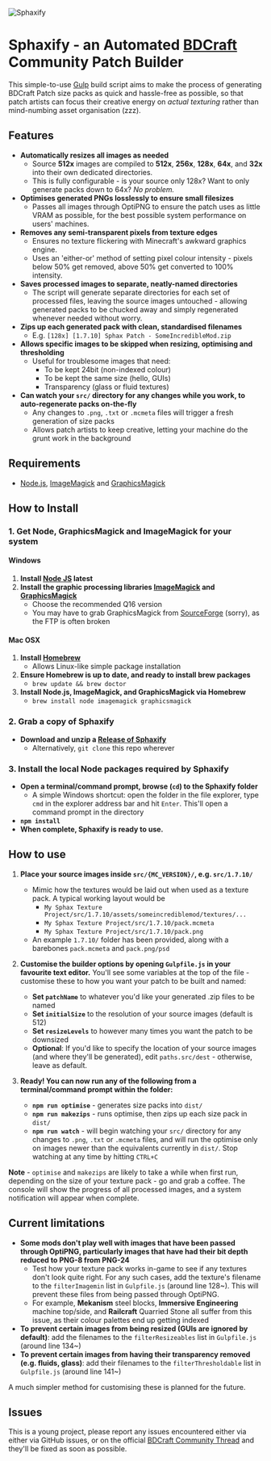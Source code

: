 ![Sphaxify](http://i63.tinypic.com/js0yu9.jpg)

Sphaxify - an Automated [BDCraft](http://bdcraft.net/community/) Community Patch Builder
================================================================================
This simple-to-use [Gulp](http://gulpjs.com/) build script aims to make the process of generating BDCraft Patch size packs as quick and hassle-free as possible, so that patch artists can focus their creative energy on *actual texturing* rather than mind-numbing asset organisation (zzz).


Features
--------------------------------------------------------------------------------
- **Automatically resizes all images as needed**
    - Source **512x** images are compiled to **512x**, **256x**, **128x**, **64x**, and **32x** into their own dedicated directories.
    - This is fully configurable - is your source only 128x? Want to only generate packs down to 64x? *No problem.*
- **Optimises generated PNGs losslessly to ensure small filesizes**
    - Passes all images through OptiPNG to ensure the patch uses as little VRAM as possible, for the best possible system performance on users' machines.
- **Removes any semi-transparent pixels from texture edges**
    - Ensures no texture flickering with Minecraft's awkward graphics engine.
    - Uses an 'either-or' method of setting pixel colour intensity - pixels below 50% get removed, above 50% get converted to 100% intensity.
- **Saves processed images to separate, neatly-named directories**
    - The script will generate separate directories for each set of processed files, leaving the source images untouched - allowing generated packs to be chucked away and simply regenerated whenever needed without worry.
- **Zips up each generated pack with clean, standardised filenames**
    - E.g. `[128x] [1.7.10] Sphax Patch - SomeIncredibleMod.zip`
- **Allows specific images to be skipped when resizing, optimising and thresholding**
    - Useful for troublesome images that need:
        - To be kept 24bit (non-indexed colour)
        - To be kept the same size (hello, GUIs)
        - Transparency (glass or fluid textures)
- **Can watch your `src/` directory for any changes while you work, to auto-regenerate packs on-the-fly**
    - Any changes to `.png`, `.txt` or `.mcmeta` files will trigger a fresh generation of size packs
    - Allows patch artists to keep creative, letting your machine do the grunt work in the background


Requirements
--------------------------------------------------------------------------------
- [Node.js](https://nodejs.org/en/), [ImageMagick](http://www.imagemagick.org/script/binary-releases.php#windows) and [GraphicsMagick](http://www.graphicsmagick.org/download.html)


How to Install
--------------------------------------------------------------------------------
### 1. Get Node, GraphicsMagick and ImageMagick for your system ###
#### Windows ####
1. **Install [Node JS](https://nodejs.org/en/) latest**
2. **Install the graphic processing libraries [ImageMagick](http://www.imagemagick.org/script/binary-releases.php#windows) and [GraphicsMagick](http://www.graphicsmagick.org/download.html)**
    - Choose the recommended Q16 version
    - You may have to grab GraphicsMagick from [SourceForge](https://sourceforge.net/projects/graphicsmagick/files/graphicsmagick-binaries/) (sorry), as the FTP is often broken

#### Mac OSX ####
1. **Install [Homebrew](http://brew.sh/)**
    - Allows Linux-like simple package installation
2. **Ensure Homebrew is up to date, and ready to install brew packages**
    - `brew update && brew doctor`
3. **Install Node.js, ImageMagick, and GraphicsMagick via Homebrew**
    - `brew install node imagemagick graphicsmagick`

### 2. Grab a copy of Sphaxify ###
- **Download and unzip a [Release of Sphaxify](https://github.com/GrumpyPirate/Sphaxify/releases/latest)**
    - Alternatively, `git clone` this repo wherever

### 3. Install the local Node packages required by Sphaxify ###
- **Open a terminal/command prompt, browse (`cd`) to the Sphaxify folder**
    - A simple Windows shortcut: open the folder in the file explorer, type `cmd` in the explorer address bar and hit `Enter`. This'll open a command prompt in the directory
- **`npm install`**
- **When complete, Sphaxify is ready to use.**


How to use
--------------------------------------------------------------------------------
1. **Place your source images inside `src/{MC_VERSION}/`, e.g. `src/1.7.10/`**
    - Mimic how the textures would be laid out when used as a texture pack. A typical working layout would be
        - `My Sphax Texture Project/src/1.7.10/assets/someincrediblemod/textures/...`
        - `My Sphax Texture Project/src/1.7.10/pack.mcmeta`
        - `My Sphax Texture Project/src/1.7.10/pack.png`
    - An example `1.7.10/` folder has been provided, along with a barebones `pack.mcmeta` and `pack.png/psd`

2. **Customise the builder options by opening `Gulpfile.js` in your favourite text editor.** You'll see some variables at the top of the file - customise these to how you want your patch to be built and named:
    - **Set `patchName`** to whatever you'd like your generated .zip files to be named
    - **Set `initialSize`** to the resolution of your source images (default is 512)
    - **Set `resizeLevels`** to however many times you want the patch to be downsized
    - **Optional**: If you'd like to specify the location of your source images (and where they'll be generated), edit `paths.src/dest` - otherwise, leave as default.

3. **Ready! You can now run any of the following from a terminal/command prompt within the folder:**
    - **`npm run optimise`** - generates size packs into `dist/`
    - **`npm run makezips`** - runs optimise, then zips up each size pack in `dist/`
    - **`npm run watch`** - will begin watching your `src/` directory for any changes to `.png`, `.txt` or `.mcmeta` files, and will run the optimise only on images newer than the equivalents currently in `dist/`. Stop watching at any time by hitting `CTRL+C`


**Note** - `optimise` and `makezips` are likely to take a while when first run, depending on the size of your texture pack - go and grab a coffee. The console will show the progress of all processed images, and a system notification will appear when complete.


Current limitations
--------------------------------------------------------------------------------
- **Some mods don't play well with images that have been passed through OptiPNG, particularly images that have had their bit depth reduced to PNG-8 from PNG-24**
    - Test how your texture pack works in-game to see if any textures don't look quite right. For any such cases, add the texture's filename to the `filterImagemin` list in `Gulpfile.js` (around line 128~). This will prevent these files from being passed through OptiPNG.
    - For example, **Mekanism** steel blocks, **Immersive Engineering** machine top/side, and **Railcraft** Quarried Stone all suffer from this issue, as their colour palettes end up getting indexed
- **To prevent certain images from being resized (GUIs are ignored by default)**: add the filenames to the `filterResizeables` list in `Gulpfile.js` (around line 134~)
- **To prevent certain images from having their transparency removed (e.g. fluids, glass)**:  add their filenames to the `filterThresholdable` list in `Gulpfile.js` (around line 141~)

A much simpler method for customising these is planned for the future.


Issues
--------------------------------------------------------------------------------
This is a young project, please report any issues encountered either via either via GitHub issues, or on the official [BDCraft Community Thread](http://bdcraft.net/community/pbdc-patches-discuss/sphaxify-automated-bdcraft-patch-builder-t5230.html) and they'll be fixed as soon as possible.
